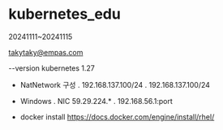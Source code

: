 # kubernetes_edu
20241111~20241115

takytaky@empas.com

--version kubernetes 1.27 

- NatNetwork 구성
  . 192.168.137.100/24
  . 192.168.137.100/24
- Windows
  . NIC 59.29.224.*
  . 192.168.56.1:port

- docker install
    https://docs.docker.com/engine/install/rhel/

